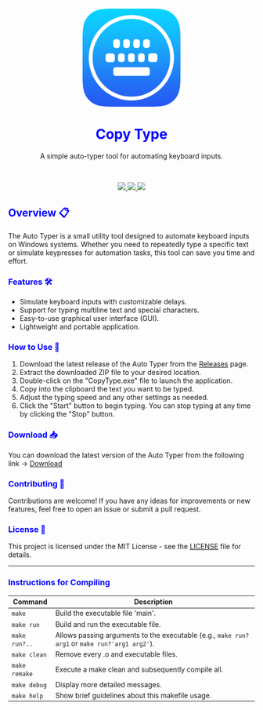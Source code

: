 <p align="center">
  <img height="200px" width="200px" style="display: block;" src="asset/key.png"/>
  <summary align="center">
    <font color="blue">
      <h1 align="center">Copy Type</h1>
    </font>
  </summary>
  <p align="center">A simple auto-typer tool for automating keyboard inputs.</p>
</p><br>
<p align="center">
	<a href="https://github.com/Francy93/CopyType/blob/master/LICENSE">
		<img src="https://img.shields.io/badge/License-MIT-green">
	</a>
	<a href="https://github.com/Francy93/CopyType/releases">
		<img src="https://img.shields.io/badge/Release-1.0-purple">
	</a>
	<a href="https://www.microsoft.com/en-gb/windows">
		<img src="https://img.shields.io/badge/Platform-WindowsOS-blue">
	</a>
</p>

<font color="blue"><h2>Overview 📋</h2></font>

The Auto Typer is a small utility tool designed to automate keyboard inputs on Windows systems. Whether you need to repeatedly type a specific text or simulate keypresses for automation tasks, this tool can save you time and effort.

<font color="blue"><h3>Features 🛠️</h3></font>

- Simulate keyboard inputs with customizable delays.
- Support for typing multiline text and special characters.
- Easy-to-use graphical user interface (GUI).
- Lightweight and portable application.

<font color="blue"><h3>How to Use 🚀</h3></font>

1. Download the latest release of the Auto Typer from the [Releases](https://github.com/Francy93/CopyType/releases) page.
2. Extract the downloaded ZIP file to your desired location.
3. Double-click on the "CopyType.exe" file to launch the application.
4. Copy into the clipboard the text you want to be typed.
5. Adjust the typing speed and any other settings as needed.
6. Click the "Start" button to begin typing. You can stop typing at any time by clicking the "Stop" button.

<font color="blue"><h3>Download 📥</h3></font>

You can download the latest version of the Auto Typer from the following link -> [Download](https://github.com/Francy93/CopyType/releases/download/FirstRelease/CopyType.exe)

<font color="blue"><h3>Contributing 🤝</h3></font>

Contributions are welcome! If you have any ideas for improvements or new features, feel free to open an issue or submit a pull request.

<font color="blue"><h3>License 📄</h3></font>

This project is licensed under the MIT License - see the [LICENSE](LICENSE) file for details.

---

<font color="blue"><h3>Instructions for Compiling</h3></font>

| Command       | Description                                                  |
|---------------|--------------------------------------------------------------|
| `make`        | Build the executable file 'main'.                            |
| `make run`    | Build and run the executable file.                           |
| `make run?..` | Allows passing arguments to the executable (e.g., `make run?arg1` or `make run?'arg1 arg2'`). |
| `make clean`  | Remove every .o and executable files.                        |
| `make remake` | Execute a make clean and subsequently compile all.           |
| `make debug`  | Display more detailed messages.                              |
| `make help`   | Show brief guidelines about this makefile usage.             |
